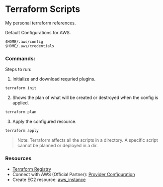 # Terraform Scripts
My personal terraform references.

Default Configurations for AWS.
```
$HOME/.aws/config
$HOME/.aws/credentials
```

### Commands:

Steps to run:
1) Initialize and download requried plugins.
```bash
terraform init
```
2) Shows the plan of what will be created or destroyed when the config is applied. 
```bash 
terraform plan
```
3) Apply the configured resource.
```bash 
terraform apply
```

> Note: Terraform affects all the scripts in a directory. A specific script cannot be planned or deployed in a dir.

### Resources
- [Terraform Registry](registry.terraform.io)
- Connect with AWS (Official Partner): [Provider Configuration](https://registry.terraform.io/providers/hashicorp/aws/latest/docs#provider-configuration)
- Create EC2 resource: [aws_instance](https://registry.terraform.io/providers/hashicorp/aws/latest/docs/resources/instance)